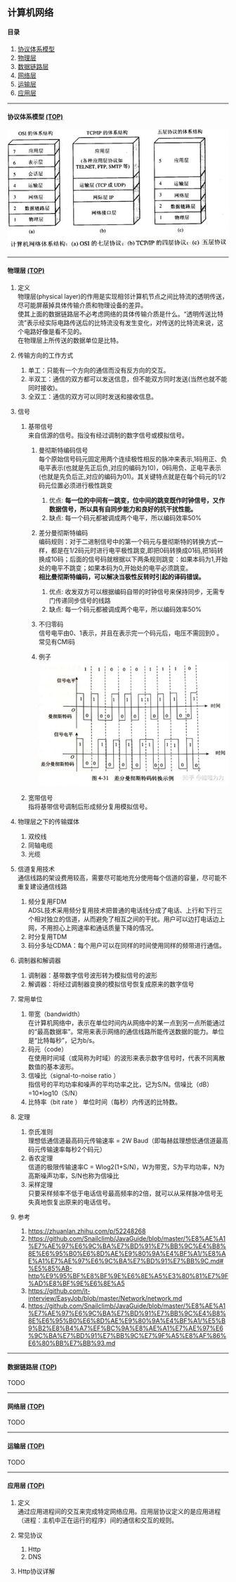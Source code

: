 ## 计算机网络
<span id = "home"></span>
#### 目录
1. [协议体系模型](#network_arch)
2. [物理层](#network_physical_layer)
3. [数据链路层](#network_data_link_layer)
4. [网络层](#network_network_layer)
5. [运输层](#network_transport_layer)
6. [应用层](#network_application_layer)

----

<span id = "network_arch"></span>
#### 协议体系模型 [(TOP)](#home)
![](https://github.com/yinfork/Android-Interview/blob/master/res/network/network_arch.png?raw=true)

----

<span id = "network_physical_layer"></span>
#### 物理层 [(TOP)](#home)
1. 定义<br>
物理层(physical layer)的作用是实现相邻计算机节点之间比特流的透明传送，尽可能屏蔽掉具体传输介质和物理设备的差异。<br>
	使其上面的数据链路层不必考虑网络的具体传输介质是什么。“透明传送比特流”表示经实际电路传送后的比特流没有发生变化，对传送的比特流来说，这个电路好像是看不见的。<br>
	在物理层上所传送的数据单位是比特。

2. 传输方向的工作方式
	1. 单工：只能有一个方向的通信而没有反方向的交互。
	2. 半双工：通信的双方都可以发送信息，但不能双方同时发送(当然也就不能同时接收)。
	3. 全双工：通信的双方可以同时发送和接收信息。

3. 信号
	1. 基带信号<br>
		来自信源的信号。指没有经过调制的数字信号或模拟信号。
		1. 曼彻斯特编码信号<br>
			每个原始信号码元固定用两个连续极性相反的脉冲来表示,1码用正、负电平表示(也就是先正后负,对应的编码为10)，0码用负、正电平表示(也就是先负后正,对应的编码为01)。其关键特点就是在每个码元的1/2码元位置必须进行极性跳变
			1. 优点: **每一位的中间有一跳变，位中间的跳变既作时钟信号，又作数据信号，所以具有自同步能力和良好的抗干扰性能。**
			2. 缺点: 每一个码元都被调成两个电平，所以编码效率50%
			
		2. 差分曼彻斯特编码<br>
			编码规则：对于二进制信号中的第一个码元与曼彻斯特的转换方式一样，都是在1/2码元时进行电平极性跳变,即把0码转换成01码,把1码转换成10码；后面的信号码就根据以下两条规则跳变：如果本码为1,开始处的电平不跳变；如果本码为0,开始处的电平必须跳变。<br>
			**相比曼彻斯特编码，可以解决当极性反转时引起的译码错误。**
			1. 优点: 收发双方可以根据编码自带的时钟信号来保持同步，无需专门传递同步信号的线路
			2. 缺点: 每一个码元都被调成两个电平，所以编码效率50%

		3. 不归零码<br>
			信号电平由0、1表示，并且在表示完一个码元后，电压不需回到0	。常见有CMI码
			
		4. 例子<br>
			![](https://github.com/yinfork/Android-Interview/blob/master/res/network/manchester_encoding.jpg?raw=true)		
			
	2. 宽带信号<br>
		指将基带信号调制后形成频分复用模拟信号。

4. 物理层之下的传输媒体
	1. 双绞线
	2. 同轴电缆
	3. 光缆		

5. 信道复用技术<br>
	通信线路的架设费用较高，需要尽可能地充分使用每个信道的容量，尽可能不重复建设通信线路
	1. 频分复用FDM<br>
		ADSL技术采用频分复用技术把普通的电话线分成了电话、上行和下行三个相对独立的信道，从而避免了相互之间的干扰。用户可以边打电话边上网，不用担心上网速率和通话质量下降的情况。
	2. 时分复用TDM
	3. 码分多址CDMA：每个用户可以在同样的时间使用同样的频带进行通信。

6. 调制器和解调器
	1. 调制器：基带数字信号波形转为模拟信号的波形
	2. 解调器：将经过调制器变换的模拟信号恢复成原来的数字信号

7. 常用单位
	1. 带宽（bandwidth）<br>
		在计算机网络中，表示在单位时间内从网络中的某一点到另一点所能通过的“最高数据率”。常用来表示网络的通信线路所能传送数据的能力。单位是“比特每秒”，记为b/s。
	2. 码元（code）<br>
		在使用时间域（或简称为时域）的波形来表示数字信号时，代表不同离散数值的基本波形。
	3. 信噪比（signal-to-noise ratio ）<br>
		指信号的平均功率和噪声的平均功率之比，记为S/N。信噪比（dB）=10*log10（S/N）
	4. 比特率（bit rate ）
		单位时间（每秒）内传送的比特数。

8. 定理
	1. 奈氏准则<br>
		理想低通信道最高码元传输速率 = 2W Baud（即每赫兹理想低通信道最高码元传输速率每秒2个码元）		
	2. 香农定理<br>
		信道的极限传输速率C = Wlog2(1+S/N)，W为带宽，S为平均功率，N为高斯噪声功率，S/N也称为信噪比
	3. 采样定理<br>	
		只要采样频率不低于电话信号最高频率的2倍，就可以从采样脉冲信号无失真地恢复出原来的电话信号。

9. 参考
	1. 	https://zhuanlan.zhihu.com/p/52248268
	2. https://github.com/Snailclimb/JavaGuide/blob/master/%E8%AE%A1%E7%AE%97%E6%9C%BA%E7%BD%91%E7%BB%9C%E4%B8%8E%E6%95%B0%E6%8D%AE%E9%80%9A%E4%BF%A1/%E8%AE%A1%E7%AE%97%E6%9C%BA%E7%BD%91%E7%BB%9C.md#%E5%85%AB-http%E9%95%BF%E8%BF%9E%E6%8E%A5%E3%80%81%E7%9F%AD%E8%BF%9E%E6%8E%A5
	3. https://github.com/it-interview/EasyJob/blob/master/Network/network.md
	4. https://github.com/Snailclimb/JavaGuide/blob/master/%E8%AE%A1%E7%AE%97%E6%9C%BA%E7%BD%91%E7%BB%9C%E4%B8%8E%E6%95%B0%E6%8D%AE%E9%80%9A%E4%BF%A1/%E5%B9%B2%E8%B4%A7%EF%BC%9A%E8%AE%A1%E7%AE%97%E6%9C%BA%E7%BD%91%E7%BB%9C%E7%9F%A5%E8%AF%86%E6%80%BB%E7%BB%93.md

----

<span id = "network_data_link_layer"></span>
#### 数据链路层 [(TOP)](#home)
TODO

----

<span id = "network_network_layer"></span>
#### 网络层 [(TOP)](#home)
TODO

----

<span id = "network_transport_layer"></span>
#### 运输层 [(TOP)](#home)
TODO

----

<span id = "network_application_layer"></span>
#### 应用层 [(TOP)](#home)
1. 定义<br>
	通过应用进程间的交互来完成特定网络应用。应用层协议定义的是应用进程（进程：主机中正在运行的程序）间的通信和交互的规则。

2. 常见协议
	1. Http
	2. DNS 

3. Http协议详解




